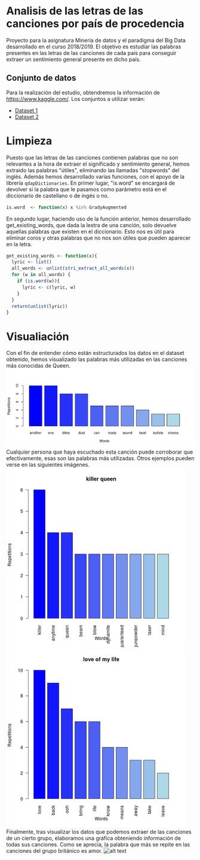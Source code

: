 # Analisis de las letras de las canciones por país de procedencia
Proyecto para la asignatura Minería de datos y el paradigma del Big Data desarrollado en el curso 2018/2019. El objetivo es estudiar las palabras presentes en las letras de las canciones de cada país para conseguir extraer un sentimiento general presente en dicho país.

## Conjunto de datos
Para la realización del estudio, obtendremos la información de https://www.kaggle.com/. Los conjuntos a utilizar serán: 
* [Dataset 1](https://www.kaggle.com/mousehead/songlyrics)
* [Dataset 2](https://www.kaggle.com/gyani95/380000-lyrics-from-metrolyrics)

# Limpieza
Puesto que las letras de las canciones contienen palabras que no son relevantes a la hora de extraer el significado y sentimiento general, hemos extraido las palabras "útiles", eliminando las llamadas "stopwords" del inglés. Además hemos desarrollado varias funciones, con el apoyo de la librería ```qdapDictionaries```. En primer lugar, "is.word" se encargará de devolver si la palabra que le pasamos como parámetro está en el diccionario de castellano o de ingés o no.
```R
is.word  <- function(x) x %in% GradyAugmented
```
En segundo lugar, haciendo uso de la función anterior, hemos desarrollado get_existing_words, que dada la lestra de una canción, solo devuelve aquellas palabras que existen en el diccionario. Esto nos es útil para eliminar coros y otras palabras que no nos son útiles que pueden aparecer en la letra.
```R
get_existing_words <- function(x){
  lyric <- list()
  all_words <- unlist(stri_extract_all_words(x))
  for (w in all_words) {
    if (is.word(w)){
      lyric <- c(lyric, w)
    }
  }
  return(unlist(lyric))
}
```
# Visualiación
Con el fin de entender cómo están estructurados los datos en el dataset obtenido, hemos visualizado las palabras más utilizadas en las canciones más conocidas de Queen.
![alt text](https://github.com/paulamlago/Analisis-de-letras-de-canciones/blob/master/Memoria/Imagenes/AnotherOneBitesTheDust.png)
Cualquier persona que haya escuchado esta canción puede corroborar que efectivamente, esas son las palabras más utilizadas. Otros ejemplos pueden verse en las siguientes imágenes.
![alt text](https://github.com/paulamlago/Analisis-de-letras-de-canciones/blob/master/Memoria/Imagenes/killerqueen.png)
![alt text](https://github.com/paulamlago/Analisis-de-letras-de-canciones/blob/master/Memoria/Imagenes/loveofmylife.png)
Finalmente, tras visualizar los datos que podemos extraer de las canciones de un cierto grupo, elaboramos una gráfica obteniendo información de todas sus canciones. Como se aprecia, la palabra que más se repite en las canciones del grupo británico es amor.
![alt text](https://github.com/paulamlago/Analisis-de-letras-de-canciones/blob/master/Memoria/Imagenes/queen_most_used_songs.png)
